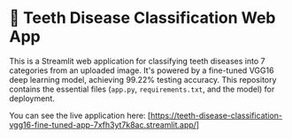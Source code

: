 # 🦷 Teeth Disease Classification Web App

This is a Streamlit web application for classifying teeth diseases into 7 categories from an uploaded image. It's powered by a fine-tuned VGG16 deep learning model, achieving 99.22% testing accuracy. This repository contains the essential files (`app.py`, `requirements.txt`, and the model) for deployment. 

You can see the live application here: [https://teeth-disease-classification-vgg16-fine-tuned-app-7xfh3yt7k8ac.streamlit.app/]

